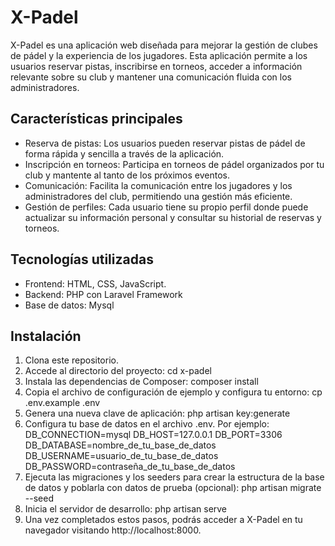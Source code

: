 # X-Padel

X-Padel es una aplicación web diseñada para mejorar la gestión de clubes de pádel y la experiencia de los jugadores. Esta aplicación permite a los usuarios reservar pistas, inscribirse en torneos, acceder a información relevante sobre su club y mantener una comunicación fluida con los administradores.

## Características principales

- Reserva de pistas: Los usuarios pueden reservar pistas de pádel de forma rápida y sencilla a través de la aplicación.
- Inscripción en torneos: Participa en torneos de pádel organizados por tu club y mantente al tanto de los próximos eventos.
- Comunicación: Facilita la comunicación entre los jugadores y los administradores del club, permitiendo una gestión más eficiente.
- Gestión de perfiles: Cada usuario tiene su propio perfil donde puede actualizar su información personal y consultar su historial de reservas y torneos.

## Tecnologías utilizadas

- Frontend: HTML, CSS, JavaScript.
- Backend: PHP con Laravel Framework
- Base de datos: Mysql

## Instalación

1. Clona este repositorio.
2. Accede al directorio del proyecto: cd x-padel
3. Instala las dependencias de Composer: composer install
4. Copia el archivo de configuración de ejemplo y configura tu entorno: cp .env.example .env
5. Genera una nueva clave de aplicación: php artisan key:generate
6. Configura tu base de datos en el archivo .env. Por ejemplo:
    DB_CONNECTION=mysql
    DB_HOST=127.0.0.1
    DB_PORT=3306
    DB_DATABASE=nombre_de_tu_base_de_datos
    DB_USERNAME=usuario_de_tu_base_de_datos
    DB_PASSWORD=contraseña_de_tu_base_de_datos
7. Ejecuta las migraciones y los seeders para crear la estructura de la base de datos y poblarla con datos de prueba (opcional): php artisan migrate --seed
8. Inicia el servidor de desarrollo: php artisan serve
9. Una vez completados estos pasos, podrás acceder a X-Padel en tu navegador visitando http://localhost:8000.
